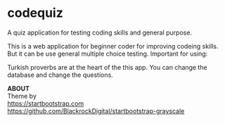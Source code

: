 # codequiz
A quiz application for testing coding skills and general purpose. 

This is a web application for beginner coder for improving codeing skills. But it can be use general multiple choice testing. 
Important for using:

Turkish proverbs are at the heart of the this app. You can change the database and change the questions. 

<strong>ABOUT</strong> <br>
Theme by <br>
https://startbootstrap.com <br>
https://github.com/BlackrockDigital/startbootstrap-grayscale
